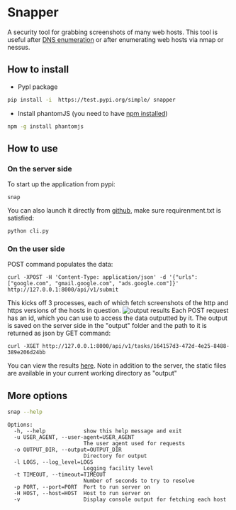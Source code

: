 # Snapper
A security tool for grabbing screenshots of many web hosts. This tool is useful after [DNS enumeration](https://github.com/mschwager/fierce) or after enumerating web hosts via nmap or nessus.

## How to install 


- Pypl package
```bash
pip install -i  https://test.pypi.org/simple/ snapper
```

- Install phantomJS (you need to have [npm installed](https://nodejs.org/en/download/package-manager/))
```bash
npm -g install phantomjs
```

## How to use
### On the server side

To start up the application from pypi:

```
snap
```

You can also launch it directly from [github](https://github.com/revisor48/Snapper), make sure requirenment.txt is satisfied:

```
python cli.py
```
### On the user side
POST command populates the data:
```
curl -XPOST -H 'Content-Type: application/json' -d '{"urls": ["google.com", "gmail.google.com", "ads.google.com"]}' http://127.0.0.1:8000/api/v1/submit
```

This kicks off 3 processes, each of which fetch screenshots of the http and https versions of the hosts in question. 
![output results](http://i.imgur.com/OlvyIBp.png)
Each POST request has an id, which you can use to access the data outputted by it. The output is saved on the server side in the "output" folder and the path to it is returned as json by GET command:
```
curl -XGET http://127.0.0.1:8000/api/v1/tasks/164157d3-472d-4e25-8488-389e206d24bb
```

You can view the results [here](https://security.love/Snapper/output). Note in addition to the server, the static files are available in your current working directory as "output"


## More options

```bash
snap --help
```

```
Options:
  -h, --help            show this help message and exit
  -u USER_AGENT, --user-agent=USER_AGENT
                        The user agent used for requests
  -o OUTPUT_DIR, --output=OUTPUT_DIR	
  						Directory for output
  -l LOGS, --log_level=LOGS 
  						Logging facility level
  -t TIMEOUT, --timeout=TIMEOUT
                        Number of seconds to try to resolve
  -p PORT, --port=PORT  Port to run server on
  -H HOST, --host=HOST  Host to run server on  
  -v                    Display console output for fetching each host
  
```
